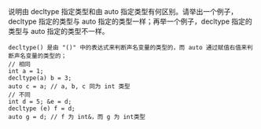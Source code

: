 说明由 decltype 指定类型和由 auto 指定类型有何区别。请举出一个例子，decltype 指定的类型与 auto 指定的类型一样；再举一个例子，decltype 指定的类型与 auto 指定的类型不一样。

    decltype() 是由 "()" 中的表达式来判断声名变量的类型的，而 auto 通过赋值右值来判断声名变量的类型的；
    // 相同
    int a = 1;
    decltype(a) b = 3;
    auto c = a; // a, b, c 同为 int 类型
    // 不同
    int d = 5; &e = d;
    decltype (e) f = d;
    auto g = d; // f 为 int&，而 g 为 int类型